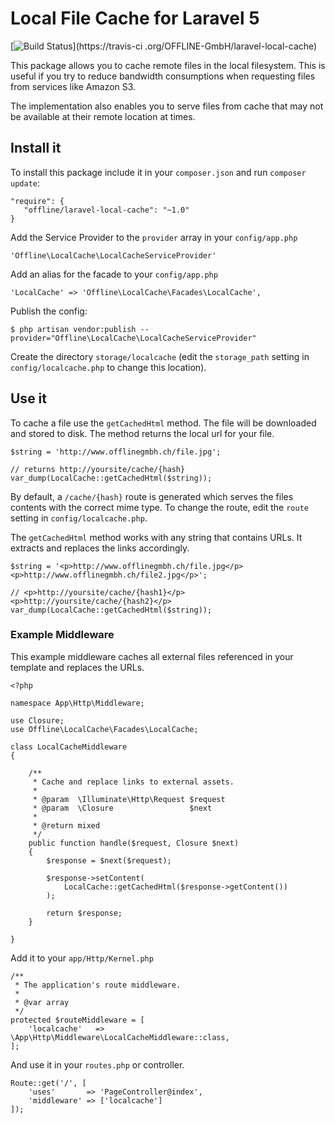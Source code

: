 # Local File Cache for Laravel 5
[![Build Status](https://travis-ci.org/OFFLINE-GmbH/laravel-local-cache.svg)](https://travis-ci
.org/OFFLINE-GmbH/laravel-local-cache)

This package allows you to cache remote files in the local filesystem. This is useful if you try
to reduce bandwidth consumptions when requesting files from services like Amazon S3. 

The implementation also enables you to serve files from cache that may not be available at
their remote location at times.


## Install it
To install this package include it in your `composer.json` and run `composer update`:

    "require": {
       "offline/laravel-local-cache": "~1.0"
    }
    
     
Add the Service Provider to the `provider` array in your `config/app.php`

    'Offline\LocalCache\LocalCacheServiceProvider'
    
Add an alias for the facade to your `config/app.php`

    'LocalCache' => 'Offline\LocalCache\Facades\LocalCache',

Publish the config:

    $ php artisan vendor:publish --provider="Offline\LocalCache\LocalCacheServiceProvider"
    
Create the directory `storage/localcache` (edit the `storage_path` setting in `config/localcache.php` to change 
this location).

## Use it

To cache a file use the `getCachedHtml` method. The file will be downloaded and stored to disk.
The method returns the local url for your file.
    
    $string = 'http://www.offlinegmbh.ch/file.jpg';
    
    // returns http://yoursite/cache/{hash}
    var_dump(LocalCache::getCachedHtml($string));
    
By default, a `/cache/{hash}` route is generated which serves the files contents with the correct mime type.
To change the route, edit the `route` setting in `config/localcache.php`.

The `getCachedHtml` method works with any string that contains URLs. It extracts and replaces the links accordingly.

    $string = '<p>http://www.offlinegmbh.ch/file.jpg</p><p>http://www.offlinegmbh.ch/file2.jpg</p>';
    
    // <p>http://yoursite/cache/{hash1}</p><p>http://yoursite/cache/{hash2}</p>
    var_dump(LocalCache::getCachedHtml($string));
    
### Example Middleware

This example middleware caches all external files referenced in your template and replaces 
the URLs.


    <?php
    
    namespace App\Http\Middleware;
    
    use Closure;
    use Offline\LocalCache\Facades\LocalCache;
    
    class LocalCacheMiddleware
    {
    
        /**
         * Cache and replace links to external assets.
         *
         * @param  \Illuminate\Http\Request $request
         * @param  \Closure                 $next
         *
         * @return mixed
         */
        public function handle($request, Closure $next)
        {
            $response = $next($request);
    
            $response->setContent(
                LocalCache::getCachedHtml($response->getContent())
            );
    
            return $response;
        }
    
    }

 Add it to your `app/Http/Kernel.php`
 
 
    /**
     * The application's route middleware.
     *
     * @var array
     */
    protected $routeMiddleware = [
        'localcache'   => \App\Http\Middleware\LocalCacheMiddleware::class,
    ];
    
And use it in your `routes.php` or controller.

    Route::get('/', [
        'uses'       => 'PageController@index',
        'middleware' => ['localcache']
    ]);
 